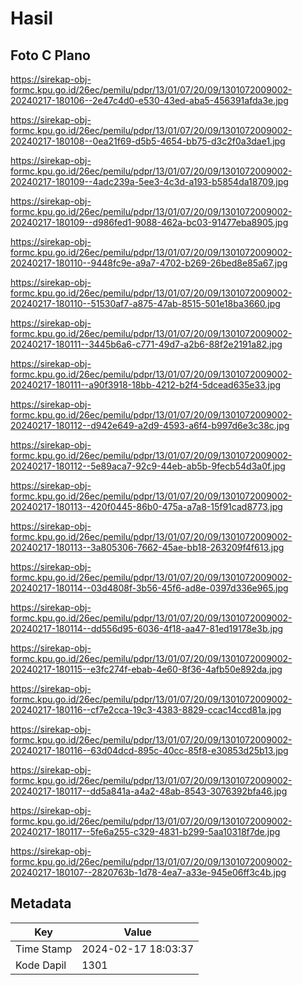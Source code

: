 # Hasil

## Foto C Plano

https://sirekap-obj-formc.kpu.go.id/26ec/pemilu/pdpr/13/01/07/20/09/1301072009002-20240217-180106--2e47c4d0-e530-43ed-aba5-456391afda3e.jpg

https://sirekap-obj-formc.kpu.go.id/26ec/pemilu/pdpr/13/01/07/20/09/1301072009002-20240217-180108--0ea21f69-d5b5-4654-bb75-d3c2f0a3dae1.jpg

https://sirekap-obj-formc.kpu.go.id/26ec/pemilu/pdpr/13/01/07/20/09/1301072009002-20240217-180109--4adc239a-5ee3-4c3d-a193-b5854da18709.jpg

https://sirekap-obj-formc.kpu.go.id/26ec/pemilu/pdpr/13/01/07/20/09/1301072009002-20240217-180109--d986fed1-9088-462a-bc03-91477eba8905.jpg

https://sirekap-obj-formc.kpu.go.id/26ec/pemilu/pdpr/13/01/07/20/09/1301072009002-20240217-180110--9448fc9e-a9a7-4702-b269-26bed8e85a67.jpg

https://sirekap-obj-formc.kpu.go.id/26ec/pemilu/pdpr/13/01/07/20/09/1301072009002-20240217-180110--51530af7-a875-47ab-8515-501e18ba3660.jpg

https://sirekap-obj-formc.kpu.go.id/26ec/pemilu/pdpr/13/01/07/20/09/1301072009002-20240217-180111--3445b6a6-c771-49d7-a2b6-88f2e2191a82.jpg

https://sirekap-obj-formc.kpu.go.id/26ec/pemilu/pdpr/13/01/07/20/09/1301072009002-20240217-180111--a90f3918-18bb-4212-b2f4-5dcead635e33.jpg

https://sirekap-obj-formc.kpu.go.id/26ec/pemilu/pdpr/13/01/07/20/09/1301072009002-20240217-180112--d942e649-a2d9-4593-a6f4-b997d6e3c38c.jpg

https://sirekap-obj-formc.kpu.go.id/26ec/pemilu/pdpr/13/01/07/20/09/1301072009002-20240217-180112--5e89aca7-92c9-44eb-ab5b-9fecb54d3a0f.jpg

https://sirekap-obj-formc.kpu.go.id/26ec/pemilu/pdpr/13/01/07/20/09/1301072009002-20240217-180113--420f0445-86b0-475a-a7a8-15f91cad8773.jpg

https://sirekap-obj-formc.kpu.go.id/26ec/pemilu/pdpr/13/01/07/20/09/1301072009002-20240217-180113--3a805306-7662-45ae-bb18-263209f4f613.jpg

https://sirekap-obj-formc.kpu.go.id/26ec/pemilu/pdpr/13/01/07/20/09/1301072009002-20240217-180114--03d4808f-3b56-45f6-ad8e-0397d336e965.jpg

https://sirekap-obj-formc.kpu.go.id/26ec/pemilu/pdpr/13/01/07/20/09/1301072009002-20240217-180114--dd556d95-6036-4f18-aa47-81ed19178e3b.jpg

https://sirekap-obj-formc.kpu.go.id/26ec/pemilu/pdpr/13/01/07/20/09/1301072009002-20240217-180115--e3fc274f-ebab-4e60-8f36-4afb50e892da.jpg

https://sirekap-obj-formc.kpu.go.id/26ec/pemilu/pdpr/13/01/07/20/09/1301072009002-20240217-180116--cf7e2cca-19c3-4383-8829-ccac14ccd81a.jpg

https://sirekap-obj-formc.kpu.go.id/26ec/pemilu/pdpr/13/01/07/20/09/1301072009002-20240217-180116--63d04dcd-895c-40cc-85f8-e30853d25b13.jpg

https://sirekap-obj-formc.kpu.go.id/26ec/pemilu/pdpr/13/01/07/20/09/1301072009002-20240217-180117--dd5a841a-a4a2-48ab-8543-3076392bfa46.jpg

https://sirekap-obj-formc.kpu.go.id/26ec/pemilu/pdpr/13/01/07/20/09/1301072009002-20240217-180117--5fe6a255-c329-4831-b299-5aa10318f7de.jpg

https://sirekap-obj-formc.kpu.go.id/26ec/pemilu/pdpr/13/01/07/20/09/1301072009002-20240217-180107--2820763b-1d78-4ea7-a33e-945e06ff3c4b.jpg


## Metadata

| Key        | Value               |
| ---------- | ------------------- |
| Time Stamp | 2024-02-17 18:03:37 |
| Kode Dapil | 1301                |



